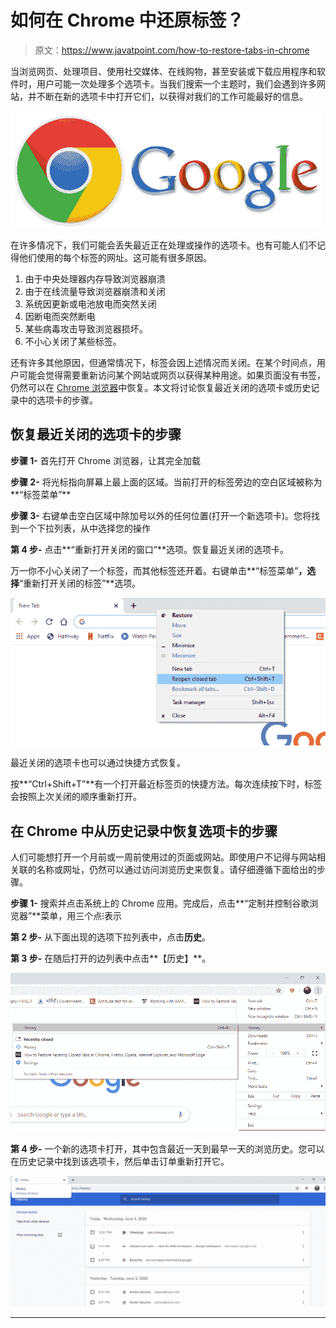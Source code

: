 # 如何在 Chrome 中还原标签？

> 原文：<https://www.javatpoint.com/how-to-restore-tabs-in-chrome>

当浏览网页、处理项目、使用社交媒体、在线购物，甚至安装或下载应用程序和软件时，用户可能一次处理多个选项卡。当我们搜索一个主题时，我们会遇到许多网站，并不断在新的选项卡中打开它们，以获得对我们的工作可能最好的信息。

![How to restore tabs in Chrome](img/c547f76385d9cde4abb999e5699354b1.png)

在许多情况下，我们可能会丢失最近正在处理或操作的选项卡。也有可能人们不记得他们使用的每个标签的网址。这可能有很多原因。

1.  由于中央处理器内存导致浏览器崩溃
2.  由于在线流量导致浏览器崩溃和关闭
3.  系统因更新或电池放电而突然关闭
4.  因断电而突然断电
5.  某些病毒攻击导致浏览器损坏。
6.  不小心关闭了某些标签。

还有许多其他原因，但通常情况下，标签会因上述情况而关闭。在某个时间点，用户可能会觉得需要重新访问某个网站或网页以获得某种用途。如果页面没有书签，仍然可以在 [Chrome 浏览器](https://www.javatpoint.com/google-chrome)中恢复。本文将讨论恢复最近关闭的选项卡或历史记录中的选项卡的步骤。

## 恢复最近关闭的选项卡的步骤

**步骤 1-** 首先打开 Chrome 浏览器，让其完全加载

**步骤 2-** 将光标指向屏幕上最上面的区域。当前打开的标签旁边的空白区域被称为**“标签菜单”**

**步骤 3-** 右键单击空白区域中除加号以外的任何位置(打开一个新选项卡)。您将找到一个下拉列表，从中选择您的操作

**第 4 步-** 点击**“重新打开关闭的窗口”**选项。恢复最近关闭的选项卡。

万一你不小心关闭了一个标签，而其他标签还开着。右键单击**“标签菜单”**，选择**“重新打开关闭的标签”**选项。

![How to restore tabs in Chrome](img/3d70d951f6a60daf204aaa7b82cc96ad.png)

最近关闭的选项卡也可以通过快捷方式恢复。

按**“Ctrl+Shift+T”**有一个打开最近标签页的快捷方法。每次连续按下时，标签会按照上次关闭的顺序重新打开。

## 在 Chrome 中从历史记录中恢复选项卡的步骤

人们可能想打开一个月前或一周前使用过的页面或网站。即使用户不记得与网站相关联的名称或网址，仍然可以通过访问浏览历史来恢复。请仔细遵循下面给出的步骤。

**步骤 1-** 搜索并点击系统上的 Chrome 应用。完成后，点击**“定制并控制谷歌浏览器”**菜单，用三个点⁝表示

**第 2 步-** 从下面出现的选项下拉列表中，点击**历史**。

**第 3 步-** 在随后打开的边列表中点击**【历史】**。

![How to restore tabs in Chrome](img/c08bf36fe3a459692b6cb2b4e27323f6.png)

**第 4 步-** 一个新的选项卡打开，其中包含最近一天到最早一天的浏览历史。您可以在历史记录中找到该选项卡，然后单击订单重新打开它。

![How to restore tabs in Chrome](img/02e9597f42e50be3459967b05a9307f7.png)

* * *